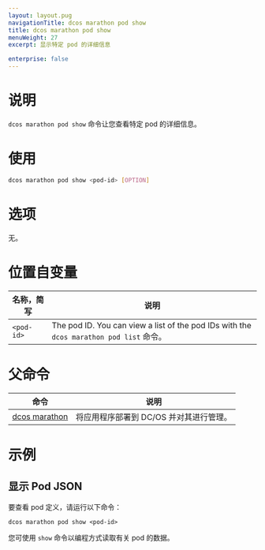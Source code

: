 ```yaml
---
layout: layout.pug
navigationTitle: dcos marathon pod show
title: dcos marathon pod show
menuWeight: 27
excerpt: 显示特定 pod 的详细信息

enterprise: false
---
```



# 说明
`dcos marathon pod show` 命令让您查看特定 pod 的详细信息。

# 使用

```bash
dcos marathon pod show <pod-id> [OPTION]
```

# 选项

无。

# 位置自变量

| 名称，简写 | 说明 |
|---------|-------------|
| `<pod-id>`   | The pod ID. You can view a list of the pod IDs with the `dcos marathon pod list` 命令。|

# 父命令

| 命令 | 说明 |
|---------|-------------|
| [dcos marathon](/cn/1.11/cli/command-reference/dcos-marathon/) | 将应用程序部署到 DC/OS 并对其进行管理。|

# 示例

## 显示 Pod JSON
要查看 pod 定义，请运行以下命令：
```
dcos marathon pod show <pod-id>
```
您可使用 `show` 命令以编程方式读取有关 pod 的数据。
